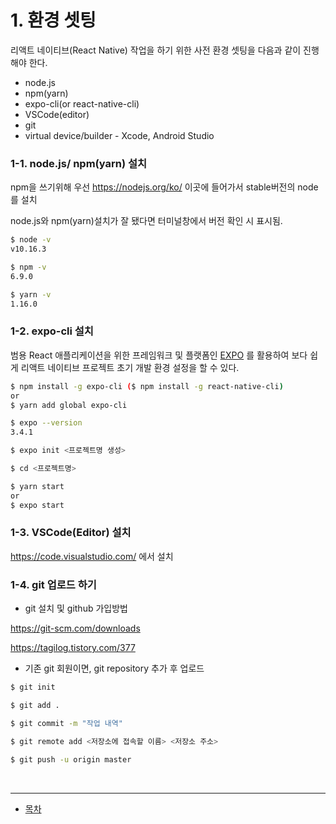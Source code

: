 # 1. 환경 셋팅
리액트 네이티브(React Native) 작업을 하기 위한 사전 환경 셋팅을 다음과 같이 진행해야 한다.

  * node.js
  * npm(yarn)
  * expo-cli(or react-native-cli)
  * VSCode(editor)
  * git
  * virtual device/builder - Xcode, Android Studio
  
  
### 1-1. node.js/ npm(yarn) 설치

npm을 쓰기위해 우선 https://nodejs.org/ko/ 이곳에 들어가서 stable버전의 node를 설치

node.js와 npm(yarn)설치가 잘 됐다면 터미널창에서 버전 확인 시 표시됨.
```bash
$ node -v
v10.16.3

$ npm -v
6.9.0

$ yarn -v
1.16.0
```

### 1-2. expo-cli 설치

범용 React 애플리케이션을 위한 프레임워크 및 플랫폼인 <a href="https://docs.expo.io/versions/latest/" rel="opener" target="_blank">EXPO</a> 를 활용하여 보다 쉽게 리액트 네이티브 프로젝트 초기 개발 환경 설정을 할 수 있다.

```bash
$ npm install -g expo-cli ($ npm install -g react-native-cli)
or
$ yarn add global expo-cli

$ expo --version
3.4.1

$ expo init <프로젝트명 생성>

$ cd <프로젝트명>

$ yarn start
or
$ expo start
```

### 1-3. VSCode(Editor) 설치

https://code.visualstudio.com/ 에서 설치

### 1-4. git 업로드 하기

- git 설치 및 github 가입방법

https://git-scm.com/downloads

https://tagilog.tistory.com/377

- 기존 git 회원이면, git repository 추가 후 업로드

```bash
$ git init

$ git add .

$ git commit -m "작업 내역"

$ git remote add <저장소에 접속할 이름> <저장소 주소>

$ git push -u origin master
```

<br />

---

* [목차](../)
